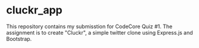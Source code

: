 # cluckr_app

This repository contains my submisstion for CodeCore Quiz #1. The assignment is to create "Cluckr", a simple twitter clone using Express.js and Bootstrap.

